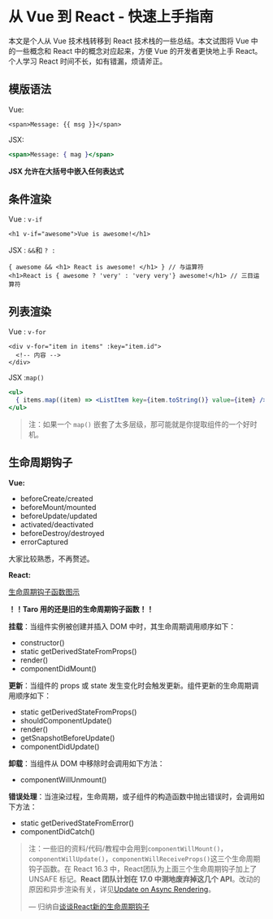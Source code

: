 # 从 Vue 到 React - 快速上手指南

本文是个人从 Vue 技术栈转移到 React 技术栈的一些总结。本文试图将 Vue 中的一些概念和 React 中的概念对应起来，方便 Vue 的开发者更快地上手 React。个人学习 React 时间不长，如有错漏，烦请斧正。

## 模版语法

Vue: 

```vue
<span>Message: {{ msg }}</span>
```

JSX:

```jsx
<span>Message: { mag }</span>
```

**JSX 允许在大括号中嵌入任何表达式**

## 条件渲染

Vue : `v-if`

```vue
<h1 v-if="awesome">Vue is awesome!</h1>
```

JSX : `&&`和 `? :`

```react
{ awesome && <h1> React is awesome! </h1> } // 与运算符
<h1>React is { awesome ? 'very' : 'very very'} awesome!</h1> // 三目运算符
```

## 列表渲染

Vue : `v-for`

```vue
<div v-for="item in items" :key="item.id">
  <!-- 内容 -->
</div>
```

JSX :`map()`

```jsx
<ul>
  { items.map((item) => <ListItem key={item.toString()} value={item} />) }
</ul>
```

> 注：如果一个 `map()` 嵌套了太多层级，那可能就是你提取组件的一个好时机。

## 生命周期钩子

**Vue:**

- beforeCreate/created
- beforeMount/mounted
- beforeUpdate/updated
- activated/deactivated
- beforeDestroy/destroyed
- errorCaptured

大家比较熟悉，不再赘述。

**React:**

[生命周期钩子函数图示]([http://projects.wojtekmaj.pl/react-lifecycle-methods-diagram/](http://projects.wojtekmaj.pl/react-lifecycle-methods-diagram/))

**！！Taro 用的还是旧的生命周期钩子函数！！**

**挂载**：当组件实例被创建并插入 DOM 中时，其生命周期调用顺序如下：

- constructor()
- static getDerivedStateFromProps()
- render()
- componentDidMount()

**更新**：当组件的 props 或 state 发生变化时会触发更新。组件更新的生命周期调用顺序如下：

- static getDerivedStateFromProps()
- shouldComponentUpdate()
- render()
- getSnapshotBeforeUpdate()
- componentDidUpdate()

**卸载**：当组件从 DOM 中移除时会调用如下方法：

- componentWillUnmount()

**错误处理**：当渲染过程，生命周期，或子组件的构造函数中抛出错误时，会调用如下方法：

- static getDerivedStateFromError()
- componentDidCatch()

> 注：一些旧的资料/代码/教程中会用到`componentWillMount()`，`componentWillUpdate()`，`componentWillReceiveProps()`这三个生命周期钩子函数。在 React 16.3 中，React团队为上面三个生命周期钩子加上了 UNSAFE 标记。**React 团队计划在 17.0 中测地废弃掉这几个 API**。改动的原因和异步渲染有关，详见[Update on Async Rendering](https://reactjs.org/blog/2018/03/27/update-on-async-rendering.html#initializing-state)。
>
> — 归纳自[谈谈React新的生命周期钩子](https://juejin.im/post/5b72d8fbe51d45662b0752af)

